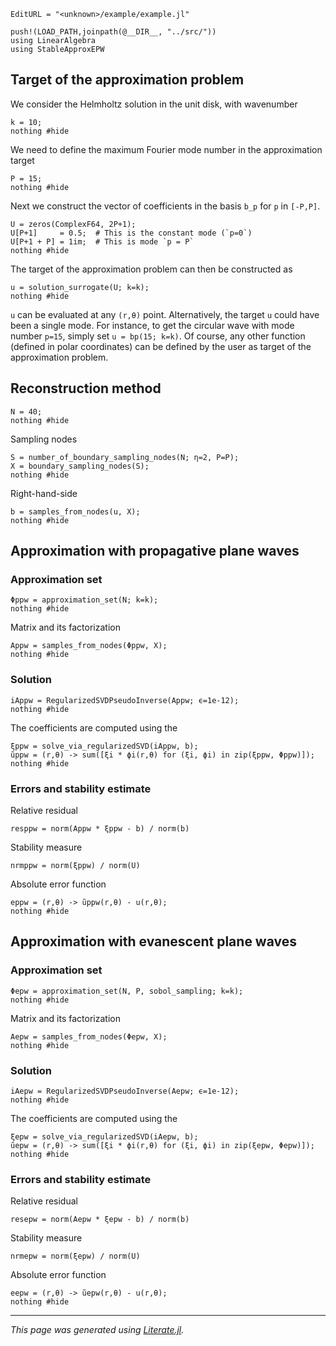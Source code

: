 ```@meta
EditURL = "<unknown>/example/example.jl"
```

````@example example
push!(LOAD_PATH,joinpath(@__DIR__, "../src/"))
using LinearAlgebra
using StableApproxEPW
````

## Target of the approximation problem

We consider the Helmholtz solution in the unit disk, with wavenumber

````@example example
k = 10;
nothing #hide
````

We need to define the maximum Fourier mode number in the approximation target

````@example example
P = 15;
nothing #hide
````

Next we construct the vector of coefficients in the basis `b_p`
for `p` in `[-P,P]`.

````@example example
U = zeros(ComplexF64, 2P+1);
U[P+1]     = 0.5;  # This is the constant mode (`p=0`)
U[P+1 + P] = 1im;  # This is mode `p = P`
nothing #hide
````

The target of the approximation problem can then be constructed as

````@example example
u = solution_surrogate(U; k=k);
nothing #hide
````

``u`` can be evaluated at any `(r,θ)` point.
Alternatively, the target ``u`` could have been a single mode.
For instance, to get the circular wave with mode number `p=15`, simply set
``u = bp(15; k=k)``.
Of course, any other function (defined in polar coordinates) can be defined
by the user as target of the approximation problem.

## Reconstruction method

````@example example
N = 40;
nothing #hide
````

Sampling nodes

````@example example
S = number_of_boundary_sampling_nodes(N; η=2, P=P);
X = boundary_sampling_nodes(S);
nothing #hide
````

Right-hand-side

````@example example
b = samples_from_nodes(u, X);
nothing #hide
````

## Approximation with **propagative** plane waves

### Approximation set

````@example example
Φppw = approximation_set(N; k=k);
nothing #hide
````

Matrix and its factorization

````@example example
Appw = samples_from_nodes(Φppw, X);
nothing #hide
````

### Solution

````@example example
iAppw = RegularizedSVDPseudoInverse(Appw; ϵ=1e-12);
nothing #hide
````

The coefficients are computed using the

````@example example
ξppw = solve_via_regularizedSVD(iAppw, b);
ũppw = (r,θ) -> sum([ξi * ϕi(r,θ) for (ξi, ϕi) in zip(ξppw, Φppw)]);
nothing #hide
````

### Errors and stability estimate

Relative residual

````@example example
resppw = norm(Appw * ξppw - b) / norm(b)
````

Stability measure

````@example example
nrmppw = norm(ξppw) / norm(U)
````

Absolute error function

````@example example
eppw = (r,θ) -> ũppw(r,θ) - u(r,θ);
nothing #hide
````

## Approximation with **evanescent** plane waves

### Approximation set

````@example example
Φepw = approximation_set(N, P, sobol_sampling; k=k);
nothing #hide
````

Matrix and its factorization

````@example example
Aepw = samples_from_nodes(Φepw, X);
nothing #hide
````

### Solution

````@example example
iAepw = RegularizedSVDPseudoInverse(Aepw; ϵ=1e-12);
nothing #hide
````

The coefficients are computed using the

````@example example
ξepw = solve_via_regularizedSVD(iAepw, b);
ũepw = (r,θ) -> sum([ξi * ϕi(r,θ) for (ξi, ϕi) in zip(ξepw, Φepw)]);
nothing #hide
````

### Errors and stability estimate

Relative residual

````@example example
resepw = norm(Aepw * ξepw - b) / norm(b)
````

Stability measure

````@example example
nrmepw = norm(ξepw) / norm(U)
````

Absolute error function

````@example example
eepw = (r,θ) -> ũepw(r,θ) - u(r,θ);
nothing #hide
````

---

*This page was generated using [Literate.jl](https://github.com/fredrikekre/Literate.jl).*

